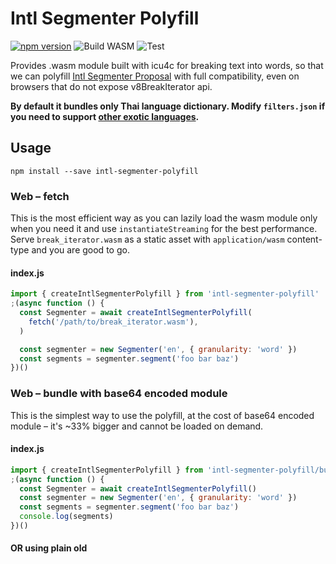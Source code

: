 # Intl Segmenter Polyfill

[![npm version](https://badge.fury.io/js/intl-segmenter-polyfill.svg)](https://www.npmjs.com/package/intl-segmenter-polyfill)
![Build WASM](https://github.com/surferseo/intl-segmenter-polyfill/workflows/Build%20WASM/badge.svg)
![Test](https://github.com/surferseo/intl-segmenter-polyfill/workflows/Test/badge.svg)

Provides .wasm module built with icu4c for breaking text into words, so that we can polyfill [Intl Segmenter Proposal](https://github.com/tc39/proposal-intl-segmenter) with full compatibility, even on browsers that do not expose v8BreakIterator api.

**By default it bundles only Thai language dictionary. Modify `filters.json` if you need to support [other exotic languages](https://github.com/unicode-org/icu/tree/master/icu4c/source/data/brkitr/dictionaries).**

## Usage

```
npm install --save intl-segmenter-polyfill
```

### Web – fetch

This is the most efficient way as you can lazily load the wasm module only when you need it and use `instantiateStreaming` for the best performance. Serve `break_iterator.wasm` as a static asset with `application/wasm` content-type and you are good to go.

#### index.js

```js
import { createIntlSegmenterPolyfill } from 'intl-segmenter-polyfill'
;(async function () {
  const Segmenter = await createIntlSegmenterPolyfill(
    fetch('/path/to/break_iterator.wasm'),
  )

  const segmenter = new Segmenter('en', { granularity: 'word' })
  const segments = segmenter.segment('foo bar baz')
})()
```

### Web – bundle with base64 encoded module

This is the simplest way to use the polyfill, at the cost of base64 encoded module – it's ~33% bigger and cannot be loaded on demand.

#### index.js

```js
import { createIntlSegmenterPolyfill } from 'intl-segmenter-polyfill/bundled'
;(async function () {
  const Segmenter = await createIntlSegmenterPolyfill()
  const segmenter = new Segmenter('en', { granularity: 'word' })
  const segments = segmenter.segment('foo bar baz')
  console.log(segments)
})()
```

#### OR using plain old <script> in html

```html
<script src="bundled.js"></script>
<script>
  IntlSegmenterPolyfillBundled.createIntlSegmenterPolyfill().then(function (
    Segmenter,
  ) {
    const segmenter = new Segmenter('en', { granularity: 'word' })
    const segments = segmenter.segment('foo bar baz')
    console.log(segments)
  })
</script>
```

### Web – Rollup / Webpack wasm loader

@rollup/plugin-wasm and webpack wasm-loader can be used with `createIntlSegmenterPolyfillFromFactory`

#### rollup.config.js

```js
import commonjs from '@rollup/plugin-commonjs'
import { wasm } from '@rollup/plugin-wasm'

export default {
  input: 'index.js',
  output: {
    file: 'out.js',
    format: 'iife',
  },
  plugins: [commonjs(), wasm()],
}
```

#### index.js

```js
import { createIntlSegmenterPolyfillFromFactory } from 'intl-segmenter-polyfill'
import break_iterator from 'intl-segmenter-polyfill/break_iterator.wasm'
;(async function () {
  const Segmenter = await createIntlSegmenterPolyfillFromFactory(break_iterator)

  const segmenter = new Segmenter('en', { granularity: 'word' })
  const segments = segmenter.segment('foo bar baz')
})()
```

### Node

```js
const {createIntlSegmenterPolyfill} = require('intl-segmenter-polyfill')
const fs = require('fs')

const wasmBuffer = fs.readFileSync('node_modules/intl-segmenter-polyfill/break_iterator.wasm')
let wasmBinary = new Uint8Array(wasmBuffer)

;(async () => {
  const Segmenter = await createIntlSegmenterPolyfill(wasmBinary);
  const segmenter = new Segmenter("en", { granularity: 'word' });
  const segments = segmenter.segment("foo bar baz");
)()
```

## Supported browsers

Besides Chrome, Firefox and Safari with reasonable versions, it polyfills TextEncoder/TextDecoder to support Edge 18 (non-chromium).

## Building

Running `./build.sh` while having docker installed should output `break_iterator.wasm` ready to be used in Node, browsers or Wasmer without a lot of special treatment (see examples above or `examples/`).
